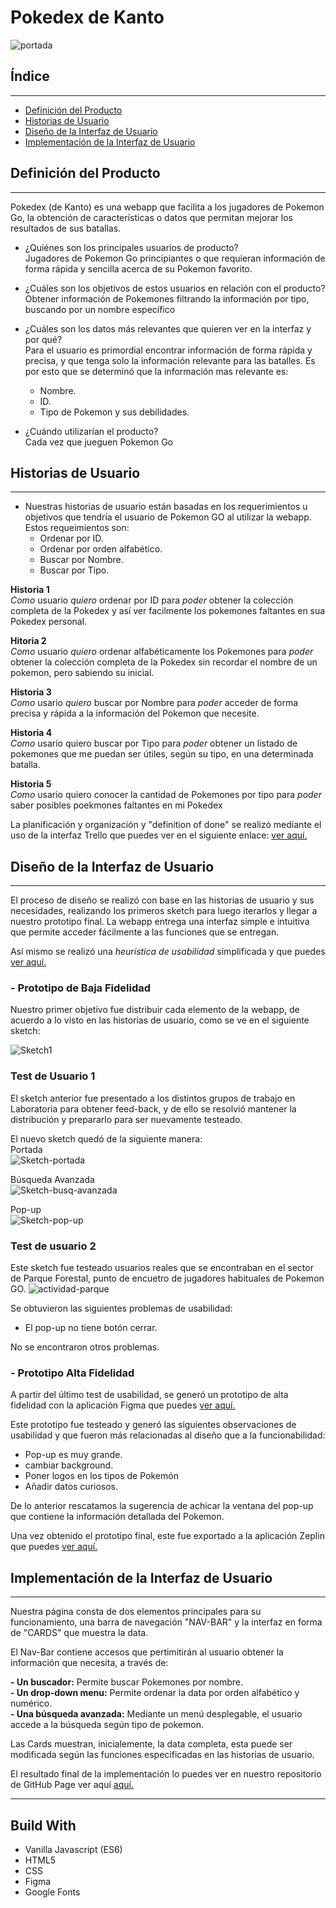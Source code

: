 # **Pokedex de Kanto**

![portada](https://i.pinimg.com/originals/a0/43/3d/a0433da5db760d960dd7d60647e5f4b2.png)



## **Índice**
***
* [Definición del Producto](#definición-del-droducto)
* [Historias de Usuario](#historias-de-usuario)
* [Diseño de la Interfaz de Usuario](#diseño-de-la-interfaz-de-usuario)
* [Implementación de la Interfaz de Usuario](#implementación-de-la-interfaz-de-usuario)



## **Definición del Producto**
***

Pokedex (de Kanto) es una webapp que facilita a los jugadores de Pokemon Go, la obtención de características o datos que permitan mejorar los resultados de sus batallas.

* ¿Quiénes son los principales usuarios de producto?  
Jugadores de Pokemon Go principiantes o que requieran información de forma rápida y sencilla acerca de su Pokemon favorito.

* ¿Cuáles son los objetivos de estos usuarios en relación con el producto?
Obtener información de Pokemones filtrando la información por tipo, buscando por un nombre específico  

* ¿Cuáles son los datos más relevantes que quieren ver en la interfaz y por qué?  
Para el usuario es primordial encontrar información de forma rápida y precisa, y que tenga solo la información relevante para las batalles. Es por esto que se determinó que la información mas relevante es:    
    - Nombre.
    - ID.
    - Tipo de Pokemon y sus debilidades.
    
* ¿Cuándo utilizarían el producto?  
Cada vez que jueguen Pokemon Go

## **Historias de Usuario**
***
* Nuestras historias de usuario están basadas en los requerimientos u objetivos que tendría el usuario de Pokemon GO al utilizar la webapp. Estos requeimientos son:
    - Ordenar por ID. 
    - Ordenar por orden alfabético.  
    - Buscar por Nombre.  
    - Buscar por Tipo.  


__Historia 1__  
_Como_ usuario _quiero_ ordenar por ID para _poder_ obtener la colección completa de la Pokedex y así ver facilmente los pokemones faltantes en sua Pokedex personal.

__Hitoria 2__  
_Como_ usuario _quiero_ ordenar alfabéticamente los Pokemones para _poder_  obtener la colección completa de la Pokedex sin recordar el nombre de un pokemon, pero sabiendo su inicial.

__Historia 3__  
_Como_ usario _quiero_ buscar por Nombre para _poder_ acceder de forma precisa y rápida a la información del Pokemon que necesite.

__Historia 4__  
_Como_ usario quiero buscar por Tipo para _poder_ obtener un listado de pokemones que me puedan ser útiles, según su tipo, en una determinada batalla.

__Historia 5__  
_Como_ usario quiero conocer la cantidad de Pokemones por tipo para _poder_ saber posibles poekmones faltantes en mi Pokedex

La planificación y organización y "definition of done" se realizó mediante el uso de la interfaz Trello que puedes ver en el siguiente enlace:
[ver aquí.](https://trello.com/b/UBktUEKT/data-lover)



## **Diseño de la Interfaz de Usuario**
***

El proceso de diseño se realizó con base en las historias de usuario y sus necesidades, realizando los primeros sketch para luego iterarlos y llegar a nuestro prototipo final. La webapp entrega una interfaz simple e intuitiva que permite acceder fácilmente a las funciones que se entregan.

Así mismo se realizó una _heurística de usabilidad_ simplificada y que puedes [ver aquí.](https://docs.google.com/spreadsheets/d/1jC7bD4u4tps7TZL9eawcgm5ns97GqSZ7clBM1Tc3AtE/edit?usp=sharing)


### **- Prototipo de Baja Fidelidad**

Nuestro primer objetivo fue distribuir cada elemento de la webapp, de acuerdo a lo visto en las historias de usuario, como se ve en el siguiente sketch:

![Sketch1](https://i.pinimg.com/originals/c0/b9/7c/c0b97c81be4d7d0655f4eab916267cfc.jpg)
  

### **Test de Usuario 1**
El sketch anterior fue presentado a los distintos grupos de trabajo en Laboratoria para obtener feed-back, y de ello se resolvió mantener la distribución y prepararlo para ser nuevamente testeado.

El nuevo sketch quedó de la siguiente manera:  
Portada  
![Sketch-portada](https://i.pinimg.com/564x/a3/68/c0/a368c025456bc9029b03de92f41c0519.jpg)  

Búsqueda Avanzada  
![Sketch-busq-avanzada](https://i.pinimg.com/564x/1a/fa/a3/1afaa3709c8c4f1f2df040342ed6b496.jpg)  

Pop-up  
![Sketch-pop-up](https://i.pinimg.com/originals/1d/f5/6d/1df56d01881da37281af12d8000b7817.jpg)  
  
### **Test de usuario 2**
Este sketch fue testeado usuarios reales que se encontraban en el sector de Parque Forestal, punto de encuetro de jugadores habituales de Pokemon GO.
![actividad-parque](https://i.pinimg.com/originals/bb/e0/42/bbe042bf7f8f5d987b5036ee7f1a1f03.jpg)

Se obtuvieron las siguientes problemas de usabilidad:  
- El pop-up no tiene botón cerrar.  

No se encontraron otros problemas.  


### **- Prototipo Alta Fidelidad**  

A partir del último test de usabilidad, se generó un prototipo de alta fidelidad con la aplicación Figma que puedes [ver aquí.](https://www.figma.com/file/TdLcaIsivoJBSOxnaOWWRw/Kanto-Pokedex)

Este prototipo fue testeado y generó las siguientes observaciones de usabilidad y que fueron más relacionadas al diseño que a la funcionabilidad:
- Pop-up es muy grande.
- cambiar background.
- Poner logos en los tipos de Pokemón
- Añadir datos curiosos.

De lo anterior rescatamos la sugerencia de achicar la ventana del pop-up que contiene la información detallada del Pokemon.

Una vez obtenido el prototipo final, este fue exportado a la aplicación Zeplin que puedes [ver aquí.](zpl.io/a7W1vBE)
  



## **Implementación de la Interfaz de Usuario**
***
Nuestra página consta de dos elementos principales para su funcionamiento, una barra de navegación "NAV-BAR" y la interfaz en forma de "CARDS" que muestra la data.

El Nav-Bar contiene accesos que pertimitirán al usuario obtener la información que necesita, a través de:

__- Un buscador:__ Permite buscar Pokemones por nombre.  
__- Un drop-down menu:__ Permite ordenar la data por orden alfabético y numérico.  
__- Una búsqueda avanzada:__ Mediante un menú desplegable, el usuario accede a la búsqueda según tipo de pokemon.

Las Cards muestran, inicialemente, la data completa, esta puede ser modificada según las funciones especificadas en las historias de usuario. 

El resultado final de la implementación lo puedes ver en nuestro repositorio de GitHub Page ver aquí [aquí.](zpl.io/a7W1vBE)  

***

## Build With  
- Vanilla Javascript (ES6)
- HTML5
- CSS
- Figma
- Google Fonts
